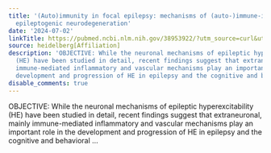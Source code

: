 ```yaml
---
title: '(Auto)immunity in focal epilepsy: mechanisms of (auto‑)immune-inflammatory
  epileptogenic neurodegeneration'
date: '2024-07-02'
linkTitle: https://pubmed.ncbi.nlm.nih.gov/38953922/?utm_source=curl&utm_medium=rss&utm_campaign=pubmed-2&utm_content=1FakS-2QOkCT8HsMOQP1bCRQ4YzyumYOmxmF0moLsQ3dFB1E9V&fc=20220326224207&ff=20240702183523&v=2.18.0.post9+e462414
source: heidelberg[Affiliation]
description: 'OBJECTIVE: While the neuronal mechanisms of epileptic hyperexcitability
  (HE) have been studied in detail, recent findings suggest that extraneuronal, mainly
  immune-mediated inflammatory and vascular mechanisms play an important role in the
  development and progression of HE in epilepsy and the cognitive and behavioral ...'
disable_comments: true
---
```

OBJECTIVE: While the neuronal mechanisms of epileptic hyperexcitability (HE) have been studied in detail, recent findings suggest that extraneuronal, mainly immune-mediated inflammatory and vascular mechanisms play an important role in the development and progression of HE in epilepsy and the cognitive and behavioral ...